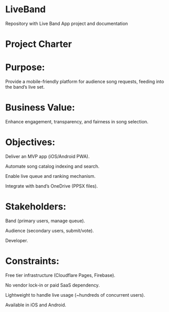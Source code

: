 # LiveBand

Repository with Live Band App project and documentation

# Project Charter

# Purpose: 

Provide a mobile-friendly platform for audience song requests, feeding into the band’s live set.

# Business Value: 

Enhance engagement, transparency, and fairness in song selection.

# Objectives: 

Deliver an MVP app (iOS/Android PWA).

Automate song catalog indexing and search.

Enable live queue and ranking mechanism.

Integrate with band’s OneDrive (PPSX files).

# Stakeholders:

Band (primary users, manage queue).

Audience (secondary users, submit/vote).

Developer.

# Constraints:

Free tier infrastructure (Cloudflare Pages, Firebase).

No vendor lock-in or paid SaaS dependency.

Lightweight to handle live usage (~hundreds of concurrent users).

Available in iOS and Android.
